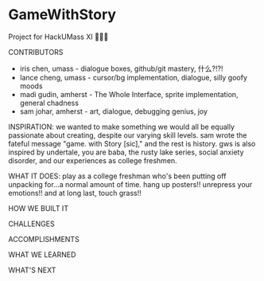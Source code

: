 # GameWithStory
Project for HackUMass XI 🦣🥳🎈 

CONTRIBUTORS
* iris chen, umass - dialogue boxes, github/git mastery, 什么?!?!
* lance cheng, umass - cursor/bg implementation, dialogue, silly goofy moods
* madi gudin, amherst - The Whole Interface, sprite implementation, general chadness
* sam johar, amherst - art, dialogue, debugging genius, joy

INSPIRATION:
we wanted to make something we would all be equally passionate about creating, despite our varying skill levels. sam wrote the fateful message "game. with Story [sic]," and the rest is history. gws is also inspired by undertale, you are baba, the rusty lake series, social anxiety disorder, and our experiences as college freshmen.

WHAT IT DOES:
play as a college freshman who's been putting off unpacking for...a normal amount of time. hang up posters!! unrepress your emotions!! and at long last, touch grass!!

HOW WE BUILT IT

CHALLENGES

ACCOMPLISHMENTS

WHAT WE LEARNED

WHAT'S NEXT
